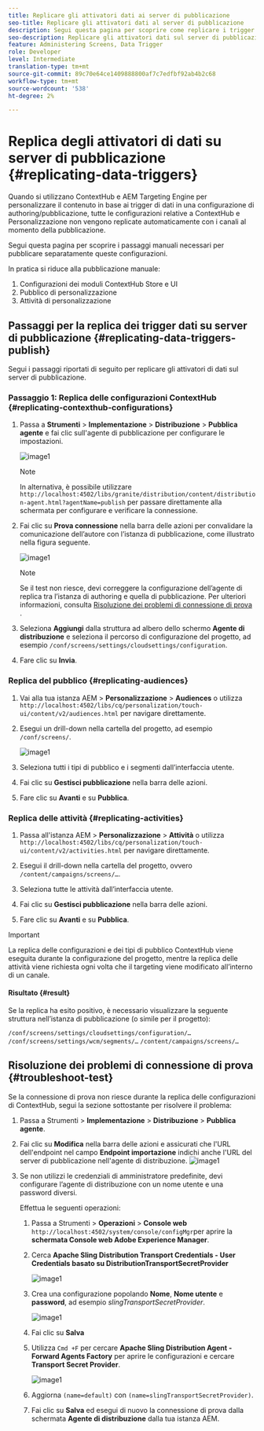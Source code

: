 ```yaml
---
title: Replicare gli attivatori dati ai server di pubblicazione
seo-title: Replicare gli attivatori dati al server di pubblicazione
description: Segui questa pagina per scoprire come replicare i trigger di dati sul server di pubblicazione.
seo-description: Replicare gli attivatori dati sul server di pubblicazione.
feature: Administering Screens, Data Trigger
role: Developer
level: Intermediate
translation-type: tm+mt
source-git-commit: 89c70e64ce1409888800af7c7edfbf92ab4b2c68
workflow-type: tm+mt
source-wordcount: '538'
ht-degree: 2%

---
```



# Replica degli attivatori di dati su server di pubblicazione {#replicating-data-triggers}

Quando si utilizzano ContextHub e AEM Targeting Engine per personalizzare il contenuto in base ai trigger di dati in una configurazione di authoring/pubblicazione, tutte le configurazioni relative a ContextHub e Personalizzazione non vengono replicate automaticamente con i canali al momento della pubblicazione.

Segui questa pagina per scoprire i passaggi manuali necessari per pubblicare separatamente queste configurazioni.

In pratica si riduce alla pubblicazione manuale:

1. Configurazioni dei moduli ContextHub Store e UI
1. Pubblico di personalizzazione
1. Attività di personalizzazione

## Passaggi per la replica dei trigger dati su server di pubblicazione {#replicating-data-triggers-publish}

Segui i passaggi riportati di seguito per replicare gli attivatori di dati sul server di pubblicazione.

### Passaggio 1: Replica delle configurazioni ContextHub {#replicating-contexthub-configurations}

1. Passa a **Strumenti** > **Implementazione** > **Distribuzione** > **Pubblica agente** e fai clic sull&#39;agente di pubblicazione per configurare le impostazioni.

   ![image1](/help/user-guide/assets/replicating-triggers/replicating-triggers1.png)

   >[!NOTE]
   >
   >In alternativa, è possibile utilizzare `http://localhost:4502/libs/granite/distribution/content/distribution-agent.html?agentName=publish` per passare direttamente alla schermata per configurare e verificare la connessione.

1. Fai clic su **Prova connessione** nella barra delle azioni per convalidare la comunicazione dell’autore con l’istanza di pubblicazione, come illustrato nella figura seguente.

   ![image1](/help/user-guide/assets/replicating-triggers/replicating-triggers2.png)

   >[!NOTE]
   >
   >Se il test non riesce, devi correggere la configurazione dell’agente di replica tra l’istanza di authoring e quella di pubblicazione. Per ulteriori informazioni, consulta [Risoluzione dei problemi di connessione di prova](/help/user-guide/replicating-data-triggers.md#troubleshoot-test) .

1. Seleziona **Aggiungi** dalla struttura ad albero dello schermo **Agente di distribuzione** e seleziona il percorso di configurazione del progetto, ad esempio `/conf/screens/settings/cloudsettings/configuration`.

1. Fare clic su **Invia**.

### Replica del pubblico {#replicating-audiences}

1. Vai alla tua istanza AEM > **Personalizzazione** > **Audiences** o utilizza `http://localhost:4502/libs/cq/personalization/touch-ui/content/v2/audiences.html` per navigare direttamente.

1. Esegui un drill-down nella cartella del progetto, ad esempio `/conf/screens/`.

   ![image1](/help/user-guide/assets/replicating-triggers/replicating-triggers10.png)

1. Seleziona tutti i tipi di pubblico e i segmenti dall’interfaccia utente.

1. Fai clic su **Gestisci pubblicazione** nella barra delle azioni.

1. Fare clic su **Avanti** e su **Pubblica**.

### Replica delle attività {#replicating-activities}

1. Passa all&#39;istanza AEM > **Personalizzazione** > **Attività** o utilizza `http://localhost:4502/libs/cq/personalization/touch-ui/content/v2/activities.html` per navigare direttamente.

1. Esegui il drill-down nella cartella del progetto, ovvero `/content/campaigns/screens/…`.

1. Seleziona tutte le attività dall’interfaccia utente.

1. Fai clic su **Gestisci pubblicazione** nella barra delle azioni.

1. Fare clic su **Avanti** e su **Pubblica**.

>[!IMPORTANT]
>
>La replica delle configurazioni e dei tipi di pubblico ContextHub viene eseguita durante la configurazione del progetto, mentre la replica delle attività viene richiesta ogni volta che il targeting viene modificato all’interno di un canale.

#### Risultato {#result}

Se la replica ha esito positivo, è necessario visualizzare la seguente struttura nell’istanza di pubblicazione (o simile per il progetto):

`/conf/screens/settings/cloudsettings/configuration/…`
`/conf/screens/settings/wcm/segments/…`
`/content/campaigns/screens/…`

## Risoluzione dei problemi di connessione di prova {#troubleshoot-test}

Se la connessione di prova non riesce durante la replica delle configurazioni di ContextHub, segui la sezione sottostante per risolvere il problema:

1. Passa a Strumenti > **Implementazione** > **Distribuzione** > **Pubblica agente**.

1. Fai clic su **Modifica** nella barra delle azioni e assicurati che l&#39;URL dell&#39;endpoint nel campo **Endpoint importazione** indichi anche l&#39;URL del server di pubblicazione nell&#39;agente di distribuzione.
   ![image1](/help/user-guide/assets/replicating-triggers/replicating-triggers9.png)

1. Se non utilizzi le credenziali di amministratore predefinite, devi configurare l’agente di distribuzione con un nome utente e una password diversi.

   Effettua le seguenti operazioni:

   1. Passa a Strumenti > **Operazioni** > **Console web** `http://localhost:4502/system/console/configMgr`per aprire la **schermata Console web Adobe Experience Manager**.
   1. Cerca **Apache Sling Distribution Transport Credentials - User Credentials basato su DistributionTransportSecretProvider**

      ![image1](/help/user-guide/assets/replicating-triggers/replicating-triggers6.png)

   1. Crea una configurazione popolando **Nome**, **Nome utente** e **password**, ad esempio *slingTransportSecretProvider*.

      ![image1](/help/user-guide/assets/replicating-triggers/replicating-triggers7.png)

   1. Fai clic su **Salva**
   1. Utilizza `Cmd +F` per cercare **Apache Sling Distribution Agent - Forward Agents Factory** per aprire le configurazioni e cercare **Transport Secret Provider**.

      ![image1](/help/user-guide/assets/replicating-triggers/replicating-triggers8.png)

   1. Aggiorna `(name=default)` con `(name=slingTransportSecretProvider)`.
   1. Fai clic su **Salva** ed esegui di nuovo la connessione di prova dalla schermata **Agente di distribuzione** dalla tua istanza AEM.

